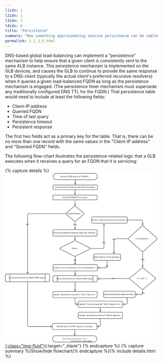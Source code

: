 ```yaml
---
l1idx: 1
l2idx: 1
l3idx: 3
l4idx: 6
title: "Persistence"
summary: "How something approximating session persistence can be implemented with dGLB."
permalink: 1_1_3_6.html
---
```


DNS-based global load-balancing can implement a "persistence" mechanism to help ensure that a given client is consistently sent to the same ALB instance. This persistence mechanism is implemented on the GLB devices, and causes the GLB to continue to provide the same response to a DNS-client (typically the actual client's preferred recursive resolvers) when it queries a given load-balanced FQDN as long as the persistence mechanism is engaged. (The persistence timer mechanism must supersede any traditionally configured DNS TTL for the FQDN.) That persistence table would need to include at least the following fields:

* Client-IP address
* Queried FQDN
* Time of last query
* Persistence timeout
* Persistent response

The first two fields act as a primary key for the table. That is, there can be no more than one record with the same values in the "Client-IP address" and "Queried FQDN" fields.

The following flow-chart illustrates the persistence-related logic that a GLB executes when it receives a query for an FQDN that it is servicing:

{% capture details %}
[![image](./dglb-persistence-flowchart.drawio.svg){:class="img-fluid"}](./pages/1/1%20(dglb)/dglb-persistence-flowchart.drawio.svg){:target="_blank"}
{% endcapture %}
{% capture summary %}Show/hide flowchart{% endcapture %}{% include details.html %}
